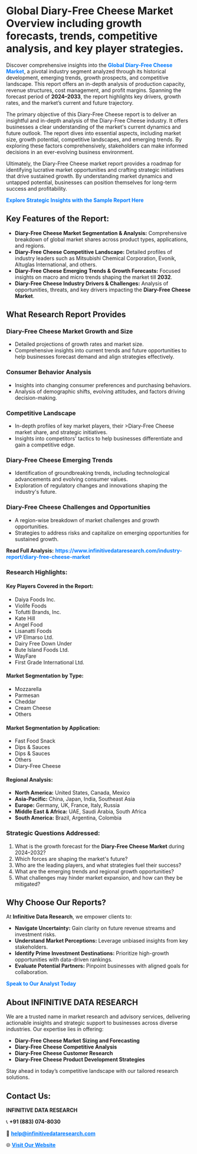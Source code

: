 <h1>Global Diary-Free Cheese Market Overview including growth forecasts, trends, competitive analysis, and key player strategies.</h1>
<p>
Discover comprehensive insights into the 
<a href="https://www.infinitivedataresearch.com/industry-report/diary-free-cheese-market" rel="dofollow" style="color: #007BFF; text-decoration: none;"><strong>Global Diary-Free Cheese Market</strong></a>, a pivotal industry segment analyzed through its historical development, emerging trends, growth prospects, and competitive landscape. This report offers an in-depth analysis of production capacity, revenue structures, cost management, and profit margins. Spanning the forecast period of <strong>2024–2033</strong>, the report highlights key drivers, growth rates, and the market’s current and future trajectory.
</p>
<p>
The primary objective of this Diary-Free Cheese report is to deliver an insightful and in-depth analysis of the Diary-Free Cheese industry. It offers businesses a clear understanding of the market's current dynamics and future outlook. The report dives into essential aspects, including market size, growth potential, competitive landscapes, and emerging trends. By exploring these factors comprehensively, stakeholders can make informed decisions in an ever-evolving business environment.
</p>
<p>
Ultimately, the Diary-Free Cheese market report provides a roadmap for identifying lucrative market opportunities and crafting strategic initiatives that drive sustained growth. By understanding market dynamics and untapped potential, businesses can position themselves for long-term success and profitability.
</p>
<p>
<a href="https://www.infinitivedataresearch.com/request-sample/reportId=111332" style="color: #007BFF; text-decoration: none;"><strong>Explore Strategic Insights with the Sample Report Here</strong></a>
</p>

<h2>Key Features of the Report:</h2>
<ul>
<li><strong>Diary-Free Cheese Market Segmentation & Analysis:</strong> Comprehensive breakdown of global market shares across product types, applications, and regions.</li>
<li><strong>Diary-Free Cheese Competitive Landscape:</strong> Detailed profiles of industry leaders such as Mitsubishi Chemical Corporation, Evonik, Altuglas International, and others.</li>
<li><strong>Diary-Free Cheese Emerging Trends & Growth Forecasts:</strong> Focused insights on macro and micro trends shaping the market till <strong>2032</strong>.</li>
<li><strong>Diary-Free Cheese Industry Drivers & Challenges:</strong> Analysis of opportunities, threats, and key drivers impacting the <strong>Diary-Free Cheese Market</strong>.</li>
</ul>

<h2>What Research Report Provides</h2>
<h3>Diary-Free Cheese Market Growth and Size</h3>
<ul>
<li>Detailed projections of growth rates and market size.</li>
<li>Comprehensive insights into current trends and future opportunities to help businesses forecast demand and align strategies effectively.</li>
</ul>

<h3>Consumer Behavior Analysis</h3>
<ul>
<li>Insights into changing consumer preferences and purchasing behaviors.</li>
<li>Analysis of demographic shifts, evolving attitudes, and factors driving decision-making.</li>
</ul>

<h3>Competitive Landscape</h3>
<ul>
<li>In-depth profiles of key market players, their >Diary-Free Cheese market share, and strategic initiatives.</li>
<li>Insights into competitors' tactics to help businesses differentiate and gain a competitive edge.</li>
</ul>

<h3>Diary-Free Cheese Emerging Trends</h3>
<ul>
<li>Identification of groundbreaking trends, including technological advancements and evolving consumer values.</li>
<li>Exploration of regulatory changes and innovations shaping the industry's future.</li>
</ul>

<h3>Diary-Free Cheese Challenges and Opportunities</h3>
<ul>
<li>A region-wise breakdown of market challenges and growth opportunities.</li>
<li>Strategies to address risks and capitalize on emerging opportunities for sustained growth.</li>
</ul>
<p><strong>Read Full Analysis:</strong> <a href="https://www.infinitivedataresearch.com/industry-report/diary-free-cheese-market" rel="dofollow" style="color: #007BFF; text-decoration: none;"><strong>https://www.infinitivedataresearch.com/industry-report/diary-free-cheese-market</strong></a></p>
<h3>Research Highlights:</h3>
<h4>Key Players Covered in the Report:</h4>
<ul><li>Daiya Foods Inc.</li><li>Violife Foods</li><li>Tofutti Brands, Inc.</li><li>Kate Hill</li><li>Angel Food</li><li>Lisanatti Foods</li><li>VP Elmarso Ltd.</li><li>Dairy Free Down Under</li><li>Bute Island Foods Ltd.</li><li>WayFare</li><li>First Grade International Ltd.</li></ul>
<h4>Market Segmentation by Type:</h4>
<ul><li>Mozzarella</li><li>Parmesan</li><li>Cheddar</li><li>Cream Cheese</li><li>Others</li></ul>
<h4>Market Segmentation by Application:</h4>
<ul><li>Fast Food Snack</li><li>Dips &amp; Sauces</li><li>Dips &amp; Sauces</li><li>Others</li><li>Diary-Free Cheese</li></ul>

<h4>Regional Analysis:</h4>
<ul>
<li><strong>North America:</strong> United States, Canada, Mexico</li>
<li><strong>Asia-Pacific:</strong> China, Japan, India, Southeast Asia</li>
<li><strong>Europe:</strong> Germany, UK, France, Italy, Russia</li>
<li><strong>Middle East & Africa:</strong> UAE, Saudi Arabia, South Africa</li>
<li><strong>South America:</strong> Brazil, Argentina, Colombia</li>
</ul>

<h3>Strategic Questions Addressed:</h3>
<ol>
<li>What is the growth forecast for the <strong>Diary-Free Cheese Market</strong> during 2024–2032?</li>
<li>Which forces are shaping the market's future?</li>
<li>Who are the leading players, and what strategies fuel their success?</li>
<li>What are the emerging trends and regional growth opportunities?</li>
<li>What challenges may hinder market expansion, and how can they be mitigated?</li>
</ol>

<h2>Why Choose Our Reports?</h2>
<p>At <strong>Infinitive Data Research</strong>, we empower clients to:</p>
<ul>
<li><strong>Navigate Uncertainty:</strong> Gain clarity on future revenue streams and investment risks.</li>
<li><strong>Understand Market Perceptions:</strong> Leverage unbiased insights from key stakeholders.</li>
<li><strong>Identify Prime Investment Destinations:</strong> Prioritize high-growth opportunities with data-driven rankings.</li>
<li><strong>Evaluate Potential Partners:</strong> Pinpoint businesses with aligned goals for collaboration.</li>
</ul>
<p><a href="https://www.infinitivedataresearch.com/industry-report/diary-free-cheese-market" rel="dofollow" style="color: #007BFF; text-decoration: none;"><strong>Speak to Our Analyst Today</strong></a></p>

<h2>About INFINITIVE DATA RESEARCH</h2>
<p>We are a trusted name in market research and advisory services, delivering actionable insights and strategic support to businesses across diverse industries. Our expertise lies in offering:</p>
<ul>
<li><strong>Diary-Free Cheese Market Sizing and Forecasting</strong></li>
<li><strong>Diary-Free Cheese Competitive Analysis</strong></li>
<li><strong>Diary-Free Cheese Customer Research</strong></li>
<li><strong>Diary-Free Cheese Product Development Strategies</strong></li>
</ul>
<p>Stay ahead in today’s competitive landscape with our tailored research solutions.</p>

<h2>Contact Us:</h2>
<p><strong>INFINITIVE DATA RESEARCH</strong></p>
<p>📞 <strong>+91 (883) 074-8030</strong></p>
<p>📧 <strong><a href="mailto:help@infinitivedataresearch.com" style="color: #007BFF;">help@infinitivedataresearch.com</a></strong></p>
<p>🌐 <strong><a href="https://www.infinitivedataresearch.com" rel="dofollow" style="color: #007BFF;">Visit Our Website</a></strong></p>